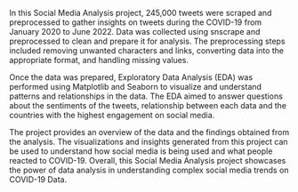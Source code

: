 In this Social Media Analysis project, 245,000 tweets were scraped and preprocessed to gather insights on  tweets during the COVID-19 from January 2020 to June 2022. Data was collected using snscrape and preprocessed to clean and prepare it for analysis. The preprocessing steps included removing unwanted characters and links, converting data into the appropriate format, and handling missing values.

Once the data was prepared, Exploratory Data Analysis (EDA) was performed using Matplotlib and Seaborn to visualize and understand patterns and relationships in the data. The EDA aimed to answer questions about the sentiments of the tweets, relationship between each data and the countries with the highest engagement on social media.

The project provides an overview of the data and the findings obtained from the analysis. The visualizations and insights generated from this project can be used to understand how social media is being used and what people reacted to COVID-19. Overall, this Social Media Analysis project showcases the power of data analysis in understanding complex social media trends on COVID-19 Data.